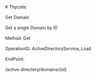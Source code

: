 <br>#     Thycotic</br>
<br>Get Domain</br>
<br>Get a single Domain by ID</br>
<br>Method: Get</br>
<br>OperationID: ActiveDirectoryService_Load</br>
<br>EndPoint:</br>
<br>/active-directory/domains/{id}</br>
